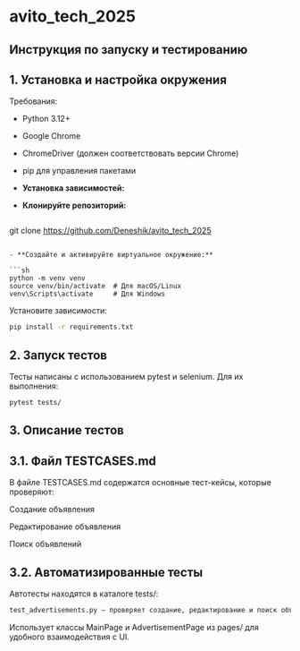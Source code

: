 # avito_tech_2025

## Инструкция по запуску и тестированию

## 1. Установка и настройка окружения

Требования:

- Python 3.12+

- Google Chrome

- ChromeDriver (должен соответствовать версии Chrome)

- pip для управления пакетами

- **Установка зависимостей:**

- **Клонируйте репозиторий:**
  ```sh
git clone https://github.com/Deneshik/avito_tech_2025
  ```

- **Создайте и активируйте виртуальное окружение:**

  ```sh
python -m venv venv
source venv/bin/activate  # Для macOS/Linux
venv\Scripts\activate     # Для Windows
  ```
Установите зависимости:
  ```sh
pip install -r requirements.txt
  ```
## 2. Запуск тестов

Тесты написаны с использованием pytest и selenium. Для их выполнения:
  ```sh
pytest tests/
  ```
## 3. Описание тестов

## 3.1. Файл TESTCASES.md

В файле TESTCASES.md содержатся основные тест-кейсы, которые проверяют:

Создание объявления

Редактирование объявления

Поиск объявлений

## 3.2. Автоматизированные тесты

Автотесты находятся в каталоге tests/:
  ```sh
test_advertisements.py — проверяет создание, редактирование и поиск объявлений.
  ```
Использует классы MainPage и AdvertisementPage из pages/ для удобного взаимодействия с UI.